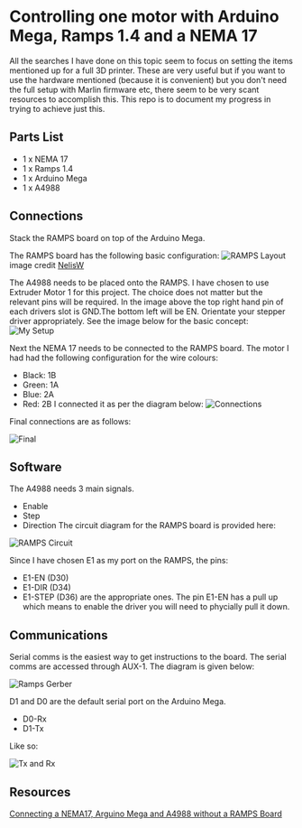 # Controlling one motor with Arduino Mega, Ramps 1.4 and a NEMA 17

All the searches I have done on this topic seem to focus on setting the items mentioned up for a full 3D printer. These are very useful but if you want to use the hardware mentioned (because it is convenient) but you don't need the full setup with Marlin firmware etc, there seem to be very scant resources to accomplish this. This repo is to document my progress in trying to achieve just this.

## Parts List
* 1 x NEMA 17
* 1 x Ramps 1.4
* 1 x Arduino Mega
* 1 x A4988

## Connections
Stack the RAMPS board on top of the Arduino Mega. 

The RAMPS board has the following basic configuration:
![RAMPS Layout](https://github.com/haemishkyd/arduino_ramps/blob/master/RAMPS-connections.jpg)
image credit [NelisW](https://github.com/NelisW)

The A4988 needs to be placed onto the RAMPS. I have chosen to use Extruder Motor 1 for this project. The choice does not matter but the relevant pins will be required.
In the image above the top right hand pin of each drivers slot is GND.The bottom left will be EN. Orientate your stepper driver appropriately.
See the image below for the basic concept:
![My Setup](https://github.com/haemishkyd/arduino_ramps/blob/master/RAMPS_with_driver.jpg)

Next the NEMA 17 needs to be connected to the RAMPS board. The motor I had had the following configuration for the wire colours:
* Black: 1B
* Green: 1A
* Blue: 2A
* Red: 2B
I connected it as per the diagram below:
![Connections](https://github.com/haemishkyd/arduino_ramps/blob/master/NEMA_Connections.png)

Final connections are as follows:

![Final](https://github.com/haemishkyd/arduino_ramps/blob/master/final.jpg)

## Software
The A4988 needs 3 main signals. 
* Enable
* Step
* Direction
The circuit diagram for the RAMPS board is provided here:

![RAMPS Circuit](https://github.com/haemishkyd/arduino_ramps/blob/master/RAMPS1.4schematic.png)

Since I have chosen E1 as my port on the RAMPS, the pins:
* E1-EN (D30)
* E1-DIR (D34)
* E1-STEP (D36) 
are the appropriate ones.
The pin E1-EN has a pull up which means to enable the driver you will need to phycially pull it down.

## Communications
Serial comms is the easiest way to get instructions to the board. The serial comms are accessed through AUX-1.
The diagram is given below:

![Ramps Gerber](https://github.com/haemishkyd/arduino_ramps/blob/master/ramps_layout.jpg)

D1 and D0 are the default serial port on the Arduino Mega.
* D0-Rx
* D1-Tx

Like so:

![Tx and Rx](https://github.com/haemishkyd/arduino_ramps/blob/master/serial_comms_RAMPS1.4.png)

## Resources
[Connecting a NEMA17, Arguino Mega and A4988 without a RAMPS Board](https://howtomechatronics.com/tutorials/arduino/how-to-control-stepper-motor-with-a4988-driver-and-arduino/)


